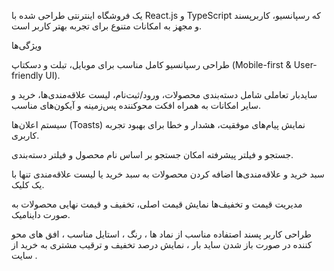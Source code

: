 یک فروشگاه اینترنتی طراحی شده با React.js و TypeScript که رسپانسیو، کاربرپسند و مجهز به امکانات متنوع برای تجربه بهتر کاربر است.

ویژگی‌ها

طراحی رسپانسیو کامل
مناسب برای موبایل، تبلت و دسکتاپ (Mobile-first & User-friendly UI).

سایدبار تعاملی
شامل دسته‌بندی محصولات، ورود/ثبت‌نام، لیست علاقه‌مندی‌ها، خرید و سایر امکانات به همراه افکت محوکننده پس‌زمینه و آیکون‌های مناسب.

سیستم اعلان‌ها (Toasts)
نمایش پیام‌های موفقیت، هشدار و خطا برای بهبود تجربه کاربری.

جستجو و فیلتر پیشرفته
امکان جستجو بر اساس نام محصول و فیلتر دسته‌بندی.

سبد خرید و علاقه‌مندی‌ها
اضافه کردن محصولات به سبد خرید یا لیست علاقه‌مندی تنها با یک کلیک.

مدیریت قیمت و تخفیف‌ها
نمایش قیمت اصلی، تخفیف و قیمت نهایی محصولات به صورت داینامیک.

طراحی کاربر پسند 
اصتفاده مناسب از نماد ها ، رنگ ، استایل مناسب ، افق های محو کننده در صورت باز شدن ساید بار ، نمایش درصد تخفیف و ترقیب مشتری به خرید از سایت .

